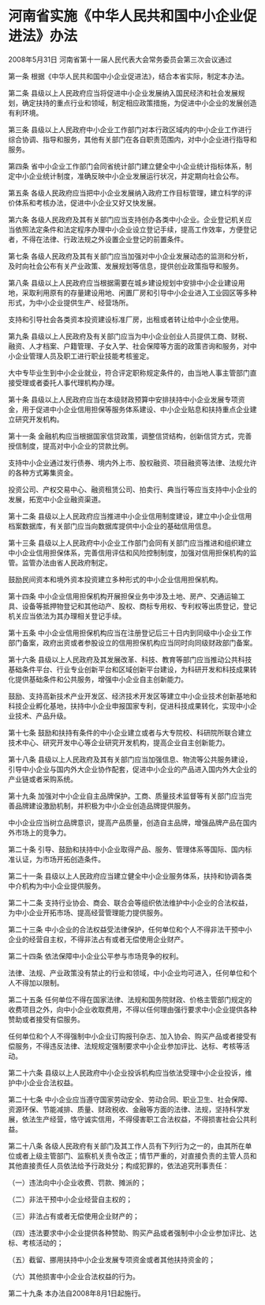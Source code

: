 # 河南省实施《中华人民共和国中小企业促进法》办法

2008年5月31日 河南省第十一届人民代表大会常务委员会第三次会议通过



第一条 根据《中华人民共和国中小企业促进法》，结合本省实际，制定本办法。

第二条 县级以上人民政府应当将促进中小企业发展纳入国民经济和社会发展规划，确定扶持的重点行业和领域，制定相应政策措施，为促进中小企业的发展创造有利环境。

第三条 县级以上人民政府中小企业工作部门对本行政区域内的中小企业工作进行综合协调、指导和服务，其他有关部门在各自职责范围内，对中小企业进行指导和服务。

第四条 省中小企业工作部门会同省统计部门建立健全中小企业统计指标体系，制定中小企业统计制度，准确反映中小企业发展运行状况，并定期向社会公布。

第五条 各级人民政府应当把中小企业发展纳入政府工作目标管理，建立科学的评价体系和考核办法，促进中小企业又好又快发展。

第六条 各级人民政府及其有关部门应当支持创办各类中小企业。企业登记机关应当依照法定条件和法定程序办理中小企业设立登记手续，提高工作效率，方便登记者，不得在法律、行政法规之外设置企业登记的前置条件。

第七条 各级人民政府及其有关部门应当加强对中小企业发展动态的监测和分析，及时向社会公布有关产业政策、发展规划等信息，提供创业政策指导和服务。

第八条 县级以上人民政府应当根据需要在城乡建设规划中安排中小企业建设用地，采取利用原有的存量建设用地、闲置厂房和引导中小企业进入工业园区等多种形式，为中小企业提供生产、经营场所。

支持和引导社会各类资本投资建设标准厂房，出租或者转让给中小企业使用。

第九条 县级以上人民政府及有关部门应当为中小企业创业人员提供工商、财税、融资、人才档案、户籍管理、子女入学、社会保障等方面的政策咨询和服务，对中小企业管理人员及职工进行职业技能考核鉴定。

大中专毕业生到中小企业就业，符合评定职称规定条件的，由当地人事主管部门直接受理或者委托人事代理机构办理。

第十条 县级以上人民政府应当在本级财政预算中安排扶持中小企业发展专项资金，用于促进中小企业信用担保等服务体系建设、中小企业贴息和扶持重点企业建立研究开发机构。

第十一条 金融机构应当根据国家信贷政策，调整信贷结构，创新信贷方式，完善授信制度，提高对中小企业的贷款比例。

支持中小企业通过发行债券、境内外上市、股权融资、项目融资等法律、法规允许的各种方式筹集资金。

投资公司、产权交易中心、融资租赁公司、拍卖行、典当行等应当支持中小企业的发展，拓宽中小企业融资渠道。

第十二条 县级以上人民政府应当推进中小企业信用制度建设，建立中小企业信用档案数据库，有关部门应当向数据库提供中小企业的基础信用信息。

第十三条 县级以上人民政府中小企业工作部门会同有关部门应当推进和组织建立中小企业信用担保体系，完善信用评估和风险控制制度，加强对信用担保机构的监管。监管办法由省人民政府制定。

鼓励民间资本和境外资本投资建立多种形式的中小企业信用担保机构。

第十四条 中小企业信用担保机构开展担保业务中涉及土地、房产、交通运输工具、设备等抵押物登记和其他动产、股权、商标专用权、专利权等出质登记，登记机关应当依法为其办理相关登记手续。

第十五条 中小企业信用担保机构应当在注册登记后三十日内到同级中小企业工作部门备案，政府出资或者参股设立的信用担保机构应当同时向同级财政部门备案。

第十六条 县级以上人民政府及其发展改革、科技、教育等部门应当推动公共科技基础条件平台、行业专业创新平台和区域创新平台建设，为科研开发和科技成果转化提供基础条件和公共服务，增强中小企业自主创新能力。

鼓励、支持高新技术产业开发区、经济技术开发区等建立中小企业技术创新基地和科技企业孵化基地，扶持中小企业申报国家专利，促进科技成果转化，实现中小企业技术、产品升级。

第十七条 鼓励和扶持有条件的中小企业建立或者与大专院校、科研院所联合建立技术中心、研究开发中心等企业研究开发机构，提高企业自主创新能力。

第十八条 县级以上人民政府及其有关部门应当加强信息、物流等公共服务建设，引导中小企业与国内外大企业协作配套，促进中小企业的产品进入国内外大企业的产业链或者采购系统。

第十九条 加强对中小企业自主品牌保护。工商、质量技术监督等有关部门应当完善品牌建设激励机制，并积极为中小企业创造品牌提供服务。

中小企业应当树立品牌意识，提高产品质量，创造自主品牌，增强品牌产品在国内外市场上的竞争力。

第二十条 引导、鼓励和扶持中小企业取得产品、服务、管理体系等国际、国内标准认证，为市场开拓创造条件。

第二十一条 县级以上人民政府应当建立健全中小企业服务体系，扶持和协调各类中介机构为中小企业提供服务。

第二十二条 支持行业协会、商会、联合会等组织依法维护中小企业的合法权益，为中小企业开拓市场、提高经营管理能力提供服务。

第二十三条 中小企业的合法权益受法律保护，任何单位和个人不得非法干预中小企业的经营自主权，不得非法占有或者无偿使用企业财产。

第二十四条 依法保障中小企业公平参与市场竞争的权利。

法律、法规、产业政策没有禁止的行业和领域，中小企业均可进入，任何单位和个人不得加以限制。

第二十五条 任何单位不得在国家法律、法规和国务院财政、价格主管部门规定的收费项目之外，向中小企业收取费用，不得以任何理由强行要求中小企业提供各种赞助或者接受有偿服务。

任何单位和个人不得强制中小企业订购报刊杂志、加入协会、购买产品或者接受有偿服务，不得违反法律、法规规定强制要求中小企业参加评比、达标、考核等活动。

第二十六条 县级以上人民政府中小企业投诉机构应当依法受理中小企业投诉，维护中小企业合法权益。

第二十七条 中小企业应当遵守国家劳动安全、劳动合同、职业卫生、社会保障、资源环保、节能减排、质量、财政税收、金融等方面的法律、法规，坚持科学发展，依法生产经营，恪守诚实信用，不得侵害职工合法权益，不得损害社会公共利益。

第二十八条 各级人民政府有关部门及其工作人员有下列行为之一的，由其所在单位或者上级主管部门、监察机关责令改正；情节严重的，对直接负责的主管人员和其他直接责任人员依法给予行政处分；构成犯罪的，依法追究刑事责任：

（一）违法向中小企业收费、罚款、摊派的；

（二）非法干预中小企业经营自主权的；

（三）非法占有或者无偿使用企业财产的；

（四）违法要求中小企业提供各种赞助、购买产品或者强制中小企业参加评比、达标、考核活动的；

（五）截留、挪用扶持中小企业发展专项资金或者其他扶持资金的；

（六）其他损害中小企业合法权益的行为。

第二十九条 本办法自2008年8月1日起施行。